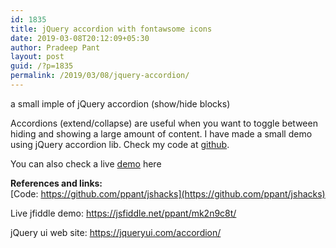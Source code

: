 ```yaml
---
id: 1835
title: jQuery accordion with fontawsome icons
date: 2019-03-08T20:12:09+05:30
author: Pradeep Pant
layout: post
guid: /?p=1835
permalink: /2019/03/08/jquery-accordion/
---
```

a small imple of jQuery accordion (show/hide blocks)

Accordions (extend/collapse) are useful when you want to toggle between hiding and showing a large amount of content. I have made a small demo using jQuery accordion lib. Check my code at [github](https://github.com/ppant/jshacks﻿).  


You can also check a live [demo](https://jsfiddle.net/ppant/mk2n9c8t/) here 



**References and links:**  
[Code: https://github.com/ppant/jshacks](https://github.com/ppant/jshacks) 

Live jfiddle demo: <https://jsfiddle.net/ppant/mk2n9c8t/>

jQuery ui web site: <https://jqueryui.com/accordion/>
